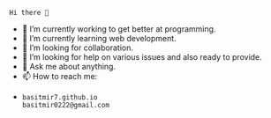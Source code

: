     Hi there 👋


- 🔭 I’m currently working to get better at programming.
- 🌱 I’m currently learning web development.
- 👯 I’m looking for collaboration.
- 🤔 I’m looking for help on various issues and also ready to provide.
- 💬 Ask me about anything.
- 📫 How to reach me:
-     basitmir7.github.io
      basitmir0222@gmail.com
      

